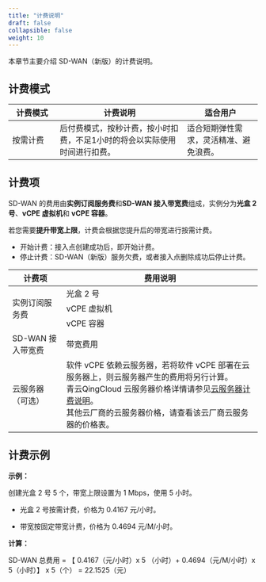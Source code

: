 ```yaml
---
title: "计费说明"
draft: false
collapsible: false
weight: 10
---
```


本章节主要介绍 SD-WAN（新版）的计费说明。

## 计费模式

| <span style="display:inline-block;width:80px">计费模式</span> | 计费说明                                                     | 适合用户                               |
| ------------------------------------------------------------ | ------------------------------------------------------------ | -------------------------------------- |
| 按需计费                                                     | 后付费模式，按秒计费，按小时扣费，不足1小时的将会以实际使用时间进行扣费。 | 适合短期弹性需求，灵活精准、避免浪费。 |

## 计费项

SD-WAN 的费用由**实例订阅服务费**和**SD-WAN 接入带宽费**组成，实例分为**光盒 2 号**、**vCPE 虚拟机**和 **vCPE 容器**。

若您需要**提升带宽上限**，计费会根据您提升后的带宽进行按需计费。

- 开始计费：接入点创建成功后，即开始计费。
- 停止计费：SD-WAN（新版）服务欠费，或者接入点删除成功后停止计费。

<table>
  <thead>
  	<tr>
    	<th>计费项</th>
    	<th>费用说明</th>
  	</tr>
  </thead>
  <tr>
    <td rowspan="3">实例订阅服务费</td>
    <td>光盒 2 号 </td>
  </tr>
	<tr>
    <td>vCPE 虚拟机</td>
  </tr>
  <tr>
    <td>vCPE 容器</td>
  </tr>
  <tr>
    <td>SD-WAN 接入带宽费</td>
    <td>带宽费用</td>
  </tr>
      <tr>
    	<td>云服务器（可选）</td>
        <td>软件 vCPE 依赖云服务器，若将软件 vCPE 部署在云服务器上，则云服务器产生的费用将另行计算。<br/>青云QingCloud 云服务器价格详情请参见<a href="/compute/vm/billing/reserved_contract/">云服务器计费说明</a>。<br/>其他云厂商的云服务器价格，请查看该云厂商云服务器的价格表。</td>
  </tr> 
</table>


## 计费示例

**示例：**

创建光盒 2 号 5 个，带宽上限设置为 1 Mbps，使用 5 小时。

- 光盒  2 号按需计费，价格为 0.4167 元/小时。

- 带宽按固定带宽计费，价格为 0.4694 元/M/小时。

**计算：**

SD-WAN 总费用 = 【 0.4167（元/小时）x 5 （小时）+ 0.4694（元/M/小时）x 5（小时）】 x 5（个） = 22.1525（元）






